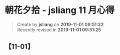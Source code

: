 朝花夕拾 - jsliang 11 月心得
===

> Create by **jsliang** on **2019-11-01 09:51:22**  
> Recently revised in **2019-11-01 09:51:25**

## 【11-01】

